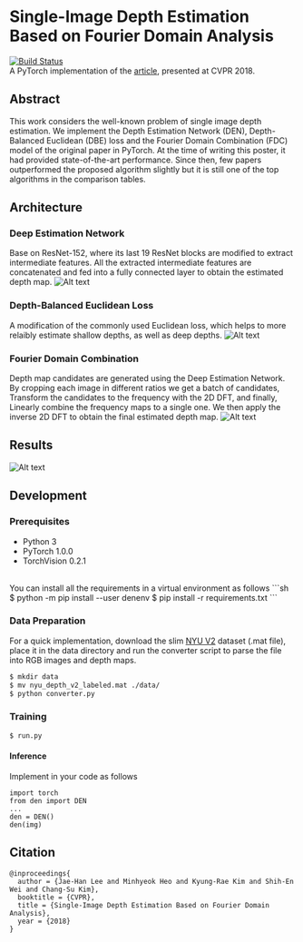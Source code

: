 # Single-Image Depth Estimation Based on Fourier Domain Analysis

[![Build Status](https://travis-ci.org/joemccann/dillinger.svg?branch=master)](https://travis-ci.org/joemccann/dillinger)
<br />
A PyTorch implementation of the [article](http://openaccess.thecvf.com/content_cvpr_2018/CameraReady/2873.pdf), presented at CVPR 2018.
## Abstract
This work considers the well-known problem of single image depth estimation. We implement the Depth Estimation Network (DEN), Depth-Balanced Euclidean (DBE) loss and the Fourier Domain Combination (FDC) model of the original paper in PyTorch. At the time of writing this poster, it had provided state-of-the-art performance. Since then, few papers outperformed the proposed algorithm slightly but it is still one of the top algorithms in the comparison tables.

## Architecture

### Deep Estimation Network
Base on ResNet-152, where its last 19 ResNet blocks are modified
to extract intermediate features. All the extracted intermediate features are concatenated and fed into a fully connected layer to obtain the estimated depth map.
![Alt text](https://github.com/shalomma/DEN/blob/master/.github/den.png)

### Depth-Balanced Euclidean Loss
A modification of the commonly used Euclidean loss, which helps to more relaibly estimate shallow depths, as well as deep depths.
![Alt text](https://github.com/shalomma/DEN/blob/master/.github/ddb.png)

### Fourier Domain Combination
Depth map candidates are generated using the Deep Estimation Network. By cropping each image in different ratios we get a batch of candidates, Transform the candidates to the frequency with the 2D DFT, and finally, Linearly combine the frequency maps to a single one. We then apply the inverse 2D DFT to obtain the final estimated depth map.
![Alt text](https://github.com/shalomma/DEN/blob/master/.github/fdc.png)

## Results
![Alt text](https://github.com/shalomma/DEN/blob/master/.github/results.png)

## Development
### Prerequisites
* Python 3
* PyTorch 1.0.0
* TorchVision 0.2.1
<br />
You can install all the requirements in a virtual environment as follows
```sh
$ python -m pip install --user denenv
$ pip install -r requirements.txt
```

### Data Preparation
For a quick implementation, download the slim [NYU V2](http://horatio.cs.nyu.edu/mit/silberman/nyu_depth_v2/nyu_depth_v2_labeled.mat) dataset (.mat file), place it in the data directory and run the converter script to parse the file into RGB images and depth maps.

```sh
$ mkdir data
$ mv nyu_depth_v2_labeled.mat ./data/
$ python converter.py
```
### Training

```sh
$ run.py
```


#### Inference
Implement in your code as follows
```
import torch
from den import DEN
...
den = DEN()
den(img)
```


## Citation
```
@inproceedings{
  author = {Jae-Han Lee and Minhyeok Heo and Kyung-Rae Kim and Shih-En Wei and Chang-Su Kim},
  booktitle = {CVPR},
  title = {Single-Image Depth Estimation Based on Fourier Domain Analysis},
  year = {2018}
}
```
